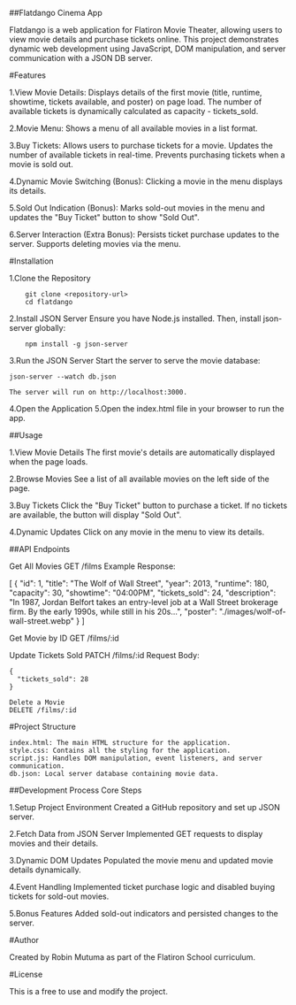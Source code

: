 ##Flatdango Cinema App

Flatdango is a web application for Flatiron Movie Theater, allowing users to view movie details and purchase tickets online. This project demonstrates dynamic web development using JavaScript, DOM manipulation, and server communication with a JSON DB server.

#Features 

1.View Movie Details:
        Displays details of the first movie (title, runtime, showtime, tickets available, and poster) on page load.
        The number of available tickets is dynamically calculated as capacity - tickets_sold.

2.Movie Menu:
        Shows a menu of all available movies in a list format.

3.Buy Tickets:
        Allows users to purchase tickets for a movie.
        Updates the number of available tickets in real-time.
        Prevents purchasing tickets when a movie is sold out.

4.Dynamic Movie Switching (Bonus):
        Clicking a movie in the menu displays its details.

5.Sold Out Indication (Bonus):
        Marks sold-out movies in the menu and updates the "Buy Ticket" button to show "Sold Out".

6.Server Interaction (Extra Bonus):
        Persists ticket purchase updates to the server.
        Supports deleting movies via the menu.

#Installation 

1.Clone the Repository

        git clone <repository-url>
        cd flatdango

2.Install JSON Server
Ensure you have Node.js installed. Then, install json-server globally:

        npm install -g json-server

3.Run the JSON Server
Start the server to serve the movie database:

    json-server --watch db.json

    The server will run on http://localhost:3000.

4.Open the Application
5.Open the index.html file in your browser to run the app.

##Usage 

1.View Movie Details
        The first movie's details are automatically displayed when the page loads.

2.Browse Movies
        See a list of all available movies on the left side of the page.

3.Buy Tickets
        Click the "Buy Ticket" button to purchase a ticket.
        If no tickets are available, the button will display "Sold Out".

4.Dynamic Updates
        Click on any movie in the menu to view its details.

##API Endpoints 

Get All Movies
GET /films
Example Response:

[
 {
      "id": 1,
      "title": "The Wolf of Wall Street",
      "year": 2013,
      "runtime": 180,
      "capacity": 30,
      "showtime": "04:00PM",
      "tickets_sold": 24,
      "description": "In 1987, Jordan Belfort takes an entry-level job at a Wall Street brokerage firm. By the early 1990s, while still in his 20s...",
      "poster": "./images/wolf-of-wall-street.webp"
    }
]

Get Movie by ID
GET /films/:id

Update Tickets Sold
PATCH /films/:id
Request Body:

    {
      "tickets_sold": 28
    }

    Delete a Movie
    DELETE /films/:id

#Project Structure 

    index.html: The main HTML structure for the application.
    style.css: Contains all the styling for the application.
    script.js: Handles DOM manipulation, event listeners, and server communication.
    db.json: Local server database containing movie data.

##Development Process 
Core Steps

1.Setup Project Environment
        Created a GitHub repository and set up JSON server.

2.Fetch Data from JSON Server
        Implemented GET requests to display movies and their details.

3.Dynamic DOM Updates
        Populated the movie menu and updated movie details dynamically.

4.Event Handling
        Implemented ticket purchase logic and disabled buying tickets for sold-out movies.

5.Bonus Features
        Added sold-out indicators and persisted changes to the server.


#Author 

Created by Robin Mutuma as part of the Flatiron School curriculum.

#License 

This is a free to use and modify the project.
